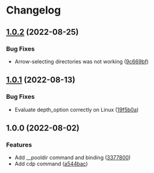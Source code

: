 # Changelog

## [1.0.2](https://github.com/agoloncser/fish-misc-plugins/compare/v1.0.1...v1.0.2) (2022-08-25)


### Bug Fixes

* Arrow-selecting directories was not working ([9c669bf](https://github.com/agoloncser/fish-misc-plugins/commit/9c669bfb5ad6b842781502fad07ce35248b6b5af))

## [1.0.1](https://github.com/agoloncser/fish-misc-plugins/compare/v1.0.0...v1.0.1) (2022-08-13)


### Bug Fixes

* Evaluate depth_option correctly on Linux ([19f5b0a](https://github.com/agoloncser/fish-misc-plugins/commit/19f5b0aa0e0ebaf28b49817e93166743931f2cf6))

## 1.0.0 (2022-08-02)


### Features

* Add __pooldir command and binding ([3377800](https://github.com/agoloncser/fish-misc-plugins/commit/337780093e6eae9566894d5cb82d0469d3bb0212))
* Add cdp command ([a544bac](https://github.com/agoloncser/fish-misc-plugins/commit/a544bacf2eccf6d2e057c5620b04e75e3a03b3dd))
